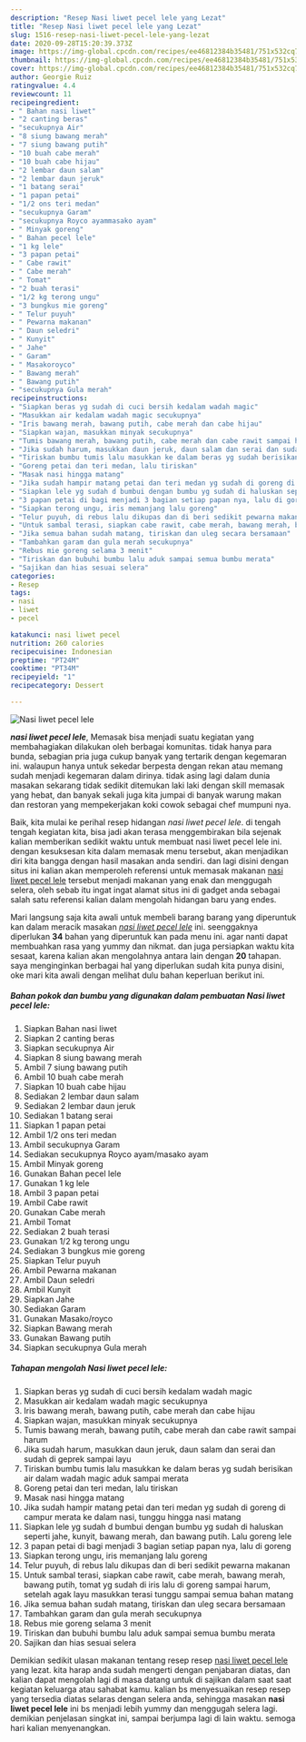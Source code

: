 ```yaml
---
description: "Resep Nasi liwet pecel lele yang Lezat"
title: "Resep Nasi liwet pecel lele yang Lezat"
slug: 1516-resep-nasi-liwet-pecel-lele-yang-lezat
date: 2020-09-28T15:20:39.373Z
image: https://img-global.cpcdn.com/recipes/ee46812384b35481/751x532cq70/nasi-liwet-pecel-lele-foto-resep-utama.jpg
thumbnail: https://img-global.cpcdn.com/recipes/ee46812384b35481/751x532cq70/nasi-liwet-pecel-lele-foto-resep-utama.jpg
cover: https://img-global.cpcdn.com/recipes/ee46812384b35481/751x532cq70/nasi-liwet-pecel-lele-foto-resep-utama.jpg
author: Georgie Ruiz
ratingvalue: 4.4
reviewcount: 11
recipeingredient:
- " Bahan nasi liwet"
- "2 canting beras"
- "secukupnya Air"
- "8 siung bawang merah"
- "7 siung bawang putih"
- "10 buah cabe merah"
- "10 buah cabe hijau"
- "2 lembar daun salam"
- "2 lembar daun jeruk"
- "1 batang serai"
- "1 papan petai"
- "1/2 ons teri medan"
- "secukupnya Garam"
- "secukupnya Royco ayammasako ayam"
- " Minyak goreng"
- " Bahan pecel lele"
- "1 kg lele"
- "3 papan petai"
- " Cabe rawit"
- " Cabe merah"
- " Tomat"
- "2 buah terasi"
- "1/2 kg terong ungu"
- "3 bungkus mie goreng"
- " Telur puyuh"
- " Pewarna makanan"
- " Daun seledri"
- " Kunyit"
- " Jahe"
- " Garam"
- " Masakoroyco"
- " Bawang merah"
- " Bawang putih"
- "secukupnya Gula merah"
recipeinstructions:
- "Siapkan beras yg sudah di cuci bersih kedalam wadah magic"
- "Masukkan air kedalam wadah magic secukupnya"
- "Iris bawang merah, bawang putih, cabe merah dan cabe hijau"
- "Siapkan wajan, masukkan minyak secukupnya"
- "Tumis bawang merah, bawang putih, cabe merah dan cabe rawit sampai harum"
- "Jika sudah harum, masukkan daun jeruk, daun salam dan serai dan sudah di geprek sampai layu"
- "Tiriskan bumbu tumis lalu masukkan ke dalam beras yg sudah berisikan air dalam wadah magic aduk sampai merata"
- "Goreng petai dan teri medan, lalu tiriskan"
- "Masak nasi hingga matang"
- "Jika sudah hampir matang petai dan teri medan yg sudah di goreng di campur merata ke dalam nasi, tunggu hingga nasi matang"
- "Siapkan lele yg sudah d bumbui dengan bumbu yg sudah di haluskan seperti jahe, kunyit, bawang merah, dan bawang putih. Lalu goreng lele"
- "3 papan petai di bagi menjadi 3 bagian setiap papan nya, lalu di goreng"
- "Siapkan terong ungu, iris memanjang lalu goreng"
- "Telur puyuh, di rebus lalu dikupas dan di beri sedikit pewarna makanan"
- "Untuk sambal terasi, siapkan cabe rawit, cabe merah, bawang merah, bawang putih, tomat yg sudah di iris lalu di goreng sampai harum, setelah agak layu masukkan terasi tunggu sampai semua bahan matang"
- "Jika semua bahan sudah matang, tiriskan dan uleg secara bersamaan"
- "Tambahkan garam dan gula merah secukupnya"
- "Rebus mie goreng selama 3 menit"
- "Tiriskan dan bubuhi bumbu lalu aduk sampai semua bumbu merata"
- "Sajikan dan hias sesuai selera"
categories:
- Resep
tags:
- nasi
- liwet
- pecel

katakunci: nasi liwet pecel 
nutrition: 260 calories
recipecuisine: Indonesian
preptime: "PT24M"
cooktime: "PT34M"
recipeyield: "1"
recipecategory: Dessert

---
```



![Nasi liwet pecel lele](https://img-global.cpcdn.com/recipes/ee46812384b35481/751x532cq70/nasi-liwet-pecel-lele-foto-resep-utama.jpg)

<b><i>nasi liwet pecel lele</i></b>, Memasak bisa menjadi suatu kegiatan yang membahagiakan dilakukan oleh berbagai komunitas. tidak hanya para bunda, sebagian pria juga cukup banyak yang tertarik dengan kegemaran ini. walaupun hanya untuk sekedar berpesta dengan rekan atau memang sudah menjadi kegemaran dalam dirinya. tidak asing lagi dalam dunia masakan sekarang tidak sedikit ditemukan laki laki dengan skill memasak yang hebat, dan banyak sekali juga kita jumpai di banyak warung makan dan restoran yang mempekerjakan koki cowok sebagai chef mumpuni nya.

Baik, kita mulai ke perihal resep hidangan <i>nasi liwet pecel lele</i>. di tengah tengah kegiatan kita, bisa jadi akan terasa menggembirakan bila sejenak kalian memberikan sedikit waktu untuk membuat nasi liwet pecel lele ini. dengan kesuksesan kita dalam memasak menu tersebut, akan menjadikan diri kita bangga dengan hasil masakan anda sendiri. dan lagi disini dengan situs ini kalian akan memperoleh referensi untuk memasak makanan <u>nasi liwet pecel lele</u> tersebut menjadi makanan yang enak dan menggugah selera, oleh sebab itu ingat ingat alamat situs ini di gadget anda sebagai salah satu referensi kalian dalam mengolah hidangan baru yang endes.




Mari langsung saja kita awali untuk membeli barang barang yang diperuntuk kan dalam meracik masakan <u><i>nasi liwet pecel lele</i></u> ini. seenggaknya diperlukan <b>34</b> bahan yang diperuntuk kan pada menu ini. agar nanti dapat membuahkan rasa yang yummy dan nikmat. dan juga persiapkan waktu kita sesaat, karena kalian akan mengolahnya antara lain dengan <b>20</b> tahapan. saya menginginkan berbagai hal yang diperlukan sudah kita punya disini, oke mari kita awali dengan melihat dulu bahan keperluan berikut ini.

<!--inarticleads1-->

##### Bahan pokok dan bumbu yang digunakan dalam pembuatan Nasi liwet pecel lele:

1. Siapkan  Bahan nasi liwet
1. Siapkan 2 canting beras
1. Siapkan secukupnya Air
1. Siapkan 8 siung bawang merah
1. Ambil 7 siung bawang putih
1. Ambil 10 buah cabe merah
1. Siapkan 10 buah cabe hijau
1. Sediakan 2 lembar daun salam
1. Sediakan 2 lembar daun jeruk
1. Sediakan 1 batang serai
1. Siapkan 1 papan petai
1. Ambil 1/2 ons teri medan
1. Ambil secukupnya Garam
1. Sediakan secukupnya Royco ayam/masako ayam
1. Ambil  Minyak goreng
1. Gunakan  Bahan pecel lele
1. Gunakan 1 kg lele
1. Ambil 3 papan petai
1. Ambil  Cabe rawit
1. Gunakan  Cabe merah
1. Ambil  Tomat
1. Sediakan 2 buah terasi
1. Gunakan 1/2 kg terong ungu
1. Sediakan 3 bungkus mie goreng
1. Siapkan  Telur puyuh
1. Ambil  Pewarna makanan
1. Ambil  Daun seledri
1. Ambil  Kunyit
1. Siapkan  Jahe
1. Sediakan  Garam
1. Gunakan  Masako/royco
1. Siapkan  Bawang merah
1. Gunakan  Bawang putih
1. Siapkan secukupnya Gula merah




<!--inarticleads2-->

##### Tahapan mengolah Nasi liwet pecel lele:

1. Siapkan beras yg sudah di cuci bersih kedalam wadah magic
1. Masukkan air kedalam wadah magic secukupnya
1. Iris bawang merah, bawang putih, cabe merah dan cabe hijau
1. Siapkan wajan, masukkan minyak secukupnya
1. Tumis bawang merah, bawang putih, cabe merah dan cabe rawit sampai harum
1. Jika sudah harum, masukkan daun jeruk, daun salam dan serai dan sudah di geprek sampai layu
1. Tiriskan bumbu tumis lalu masukkan ke dalam beras yg sudah berisikan air dalam wadah magic aduk sampai merata
1. Goreng petai dan teri medan, lalu tiriskan
1. Masak nasi hingga matang
1. Jika sudah hampir matang petai dan teri medan yg sudah di goreng di campur merata ke dalam nasi, tunggu hingga nasi matang
1. Siapkan lele yg sudah d bumbui dengan bumbu yg sudah di haluskan seperti jahe, kunyit, bawang merah, dan bawang putih. Lalu goreng lele
1. 3 papan petai di bagi menjadi 3 bagian setiap papan nya, lalu di goreng
1. Siapkan terong ungu, iris memanjang lalu goreng
1. Telur puyuh, di rebus lalu dikupas dan di beri sedikit pewarna makanan
1. Untuk sambal terasi, siapkan cabe rawit, cabe merah, bawang merah, bawang putih, tomat yg sudah di iris lalu di goreng sampai harum, setelah agak layu masukkan terasi tunggu sampai semua bahan matang
1. Jika semua bahan sudah matang, tiriskan dan uleg secara bersamaan
1. Tambahkan garam dan gula merah secukupnya
1. Rebus mie goreng selama 3 menit
1. Tiriskan dan bubuhi bumbu lalu aduk sampai semua bumbu merata
1. Sajikan dan hias sesuai selera




Demikian sedikit ulasan makanan tentang resep resep <u>nasi liwet pecel lele</u> yang lezat. kita harap anda sudah mengerti dengan penjabaran diatas, dan kalian dapat mengolah lagi di masa datang untuk di sajikan dalam saat saat kegiatan keluarga atau sahabat kamu. kalian bs menyesuaikan resep resep yang tersedia diatas selaras dengan selera anda, sehingga masakan <b>nasi liwet pecel lele</b> ini bs menjadi lebih yummy dan menggugah selera lagi. demikian penjelasan singkat ini, sampai berjumpa lagi di lain waktu. semoga hari kalian menyenangkan.
